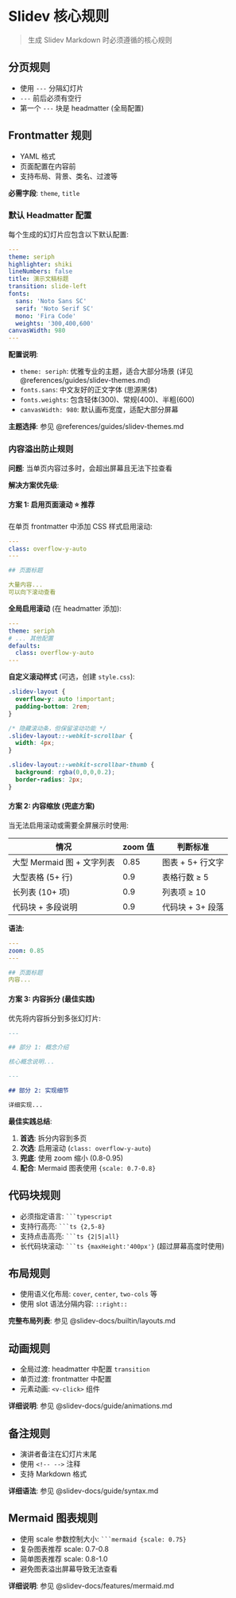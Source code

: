 # Slidev 核心规则

> 生成 Slidev Markdown 时必须遵循的核心规则

## 分页规则

- 使用 `---` 分隔幻灯片
- `---` 前后必须有空行
- 第一个 `---` 块是 headmatter (全局配置)

## Frontmatter 规则

- YAML 格式
- 页面配置在内容前
- 支持布局、背景、类名、过渡等

**必需字段**: `theme`, `title`

### 默认 Headmatter 配置

每个生成的幻灯片应包含以下默认配置:

```yaml
---
theme: seriph
highlighter: shiki
lineNumbers: false
title: 演示文稿标题
transition: slide-left
fonts:
  sans: 'Noto Sans SC'
  serif: 'Noto Serif SC'
  mono: 'Fira Code'
  weights: '300,400,600'
canvasWidth: 980
---
```

**配置说明**:
- `theme: seriph`: 优雅专业的主题，适合大部分场景 (详见 @references/guides/slidev-themes.md)
- `fonts.sans`: 中文友好的正文字体 (思源黑体)
- `fonts.weights`: 包含轻体(300)、常规(400)、半粗(600)
- `canvasWidth: 980`: 默认画布宽度，适配大部分屏幕

**主题选择**: 参见 @references/guides/slidev-themes.md

### 内容溢出防止规则

**问题**: 当单页内容过多时，会超出屏幕且无法下拉查看

**解决方案优先级**:

#### 方案 1: 启用页面滚动 ⭐ 推荐

在单页 frontmatter 中添加 CSS 样式启用滚动:

```yaml
---
class: overflow-y-auto
---

## 页面标题

大量内容...
可以向下滚动查看
```

**全局启用滚动** (在 headmatter 添加):
```yaml
---
theme: seriph
# ... 其他配置
defaults:
  class: overflow-y-auto
---
```

**自定义滚动样式** (可选，创建 `style.css`):
```css
.slidev-layout {
  overflow-y: auto !important;
  padding-bottom: 2rem;
}

/* 隐藏滚动条，但保留滚动功能 */
.slidev-layout::-webkit-scrollbar {
  width: 4px;
}

.slidev-layout::-webkit-scrollbar-thumb {
  background: rgba(0,0,0,0.2);
  border-radius: 2px;
}
```

#### 方案 2: 内容缩放 (兜底方案)

当无法启用滚动或需要全屏展示时使用:

| 情况 | zoom 值 | 判断标准 |
|------|---------|---------|
| 大型 Mermaid 图 + 文字列表 | 0.85 | 图表 + 5+ 行文字 |
| 大型表格 (5+ 行) | 0.9 | 表格行数 ≥ 5 |
| 长列表 (10+ 项) | 0.9 | 列表项 ≥ 10 |
| 代码块 + 多段说明 | 0.9 | 代码块 + 3+ 段落 |

**语法**:
```yaml
---
zoom: 0.85
---

## 页面标题
内容...
```

#### 方案 3: 内容拆分 (最佳实践)

优先将内容拆分到多张幻灯片:

```markdown
---

## 部分 1: 概念介绍

核心概念说明...

---

## 部分 2: 实现细节

详细实现...
```

**最佳实践总结**:
1. **首选**: 拆分内容到多页
2. **次选**: 启用滚动 (`class: overflow-y-auto`)
3. **兜底**: 使用 zoom 缩小 (0.8-0.95)
4. **配合**: Mermaid 图表使用 `{scale: 0.7-0.8}`

## 代码块规则

- 必须指定语言: ` ```typescript `
- 支持行高亮: ` ```ts {2,5-8} `
- 支持点击高亮: ` ```ts {2|5|all} `
- 长代码块滚动: ` ```ts {maxHeight:'400px'} ` (超过屏幕高度时使用)

## 布局规则

- 使用语义化布局: `cover`, `center`, `two-cols` 等
- 使用 slot 语法分隔内容: `::right::`

**完整布局列表**: 参见 @slidev-docs/builtin/layouts.md

## 动画规则

- 全局过渡: headmatter 中配置 `transition`
- 单页过渡: frontmatter 中配置
- 元素动画: `<v-click>` 组件

**详细说明**: 参见 @slidev-docs/guide/animations.md

## 备注规则

- 演讲者备注在幻灯片末尾
- 使用 `<!-- -->` 注释
- 支持 Markdown 格式

**详细语法**: 参见 @slidev-docs/guide/syntax.md

## Mermaid 图表规则

- 使用 scale 参数控制大小: ` ```mermaid {scale: 0.75} `
- 复杂图表推荐 scale: 0.7-0.8
- 简单图表推荐 scale: 0.8-1.0
- 避免图表溢出屏幕导致无法查看

**详细说明**: 参见 @slidev-docs/features/mermaid.md
